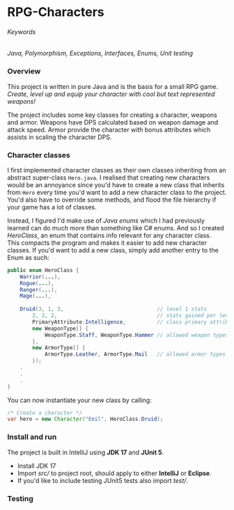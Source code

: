 # RPG-Characters
###### Keywords
_Java, Polymorphism, Exceptions, Interfaces, Enums, Unit testing_

### Overview
This project is written in pure Java and is the basis for a small RPG
game. _Create, level up and equip your character with cool but text
represented weapons!_

The project includes some key classes for creating a character, weapons and armor. 
Weapons have DPS calculated based on weapon damage and attack speed. Armor
provide the character with bonus attributes which assists in scaling the character
DPS.

### Character classes
I first implemented character classes as their own classes inheriting
from an abstract super-class `Hero.java`. I realised that creating new characters 
would be an annoyance since you'd have to create a new class that inherits from 
`Hero` every time you'd want to add a new character class to the project. 
You'd also have to override some methods, and flood the file hierarchy if your 
game has a lot of classes.

Instead, I figured I'd make use of _Java enums_ which I had previously learned can do
much more than something like C# enums. And so I created _HeroClass_, an enum that 
contains info relevant for any character class.  
This compacts the program and makes it easier to add new character classes. If you'd
want to add a new class, simply add another entry to the Enum as such: 

```` java
public enum HeroClass {
    Warrior(...), 
    Rogue(...), 
    Ranger(...), 
    Mage(...), 
    
    Druid(3, 1, 3,                              // level 1 stats
        2, 2, 2,                                // stats gained per level
        PrimaryAttribute.Intelligence,          // class primary attribute
        new WeaponType[] {
            WeaponType.Staff, WeaponType.Hammer // allowed weapon types
        },
        new ArmorType[] {
            ArmorType.Leather, ArmorType.Mail   // allowed armor types
        });   
    .
    .
    .
}
````
You can now instantiate your new class by calling: 
```` java
/* Create a character */
var hero = new Character("Emil", HeroClass.Druid);
````

### Install and run
The project is built in IntelliJ using <b>JDK 17</b> and <b>JUnit 5</b>.
- Install JDK 17
- Import _src/_ to project root, should apply to either <b>IntelliJ</b> or <b>Eclipse</b>.
- If you'd like to include testing JUnit5 tests also import _test/_.

### Testing
